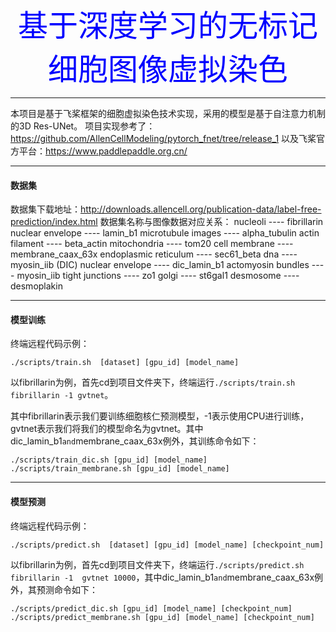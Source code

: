 <div align='center' ><font color="#0000ff" size='10'>基于深度学习的无标记细胞图像虚拟染色</font></div>


-------

本项目是基于飞桨框架的细胞虚拟染色技术实现，采用的模型是基于自注意力机制的3D Res-UNet。
项目实现参考了：https://github.com/AllenCellModeling/pytorch_fnet/tree/release_1
以及飞桨官方平台：https://www.paddlepaddle.org.cn/

--------

#### 数据集

数据集下载地址：http://downloads.allencell.org/publication-data/label-free-prediction/index.html
数据集名称与图像数据对应关系：
nucleoli ---- fibrillarin
nuclear envelope ---- lamin_b1 
microtubule images ---- alpha_tubulin
actin filament ---- beta_actin 
mitochondria ---- tom20 
cell membrane ---- membrane_caax_63x
endoplasmic reticulum ---- sec61_beta
dna ---- myosin_iib
(DIC) nuclear envelope ---- dic_lamin_b1
actomyosin bundles ---- myosin_iib
tight junctions ---- zo1
golgi ---- st6gal1
desmosome ---- desmoplakin

------

#### 模型训练

终端远程代码示例：

```shell
./scripts/train.sh  [dataset] [gpu_id] [model_name]
```

以fibrillarin为例，首先cd到项目文件夹下，终端运行`./scripts/train.sh fibrillarin -1 gvtnet`。

其中fibrillarin表示我们要训练细胞核仁预测模型，-1表示使用CPU进行训练，gvtnet表示我们将我们的模型命名为gvtnet。其中dic_lamin_b1` and `membrane_caax_63x例外，其训练命令如下：

```shell
./scripts/train_dic.sh [gpu_id] [model_name]
./scripts/train_membrane.sh [gpu_id] [model_name]
```

--------

#### 模型预测

终端远程代码示例：

```
./scripts/predict.sh  [dataset] [gpu_id] [model_name] [checkpoint_num]
```

以fibrillarin为例，首先cd到项目文件夹下，终端运行`./scripts/predict.sh fibrillarin -1  gvtnet 10000`，其中dic_lamin_b1` and `membrane_caax_63x例外，其预测命令如下：

```shell
./scripts/predict_dic.sh [gpu_id] [model_name] [checkpoint_num]
./scripts/predict_membrane.sh [gpu_id] [model_name] [checkpoint_num]
```



